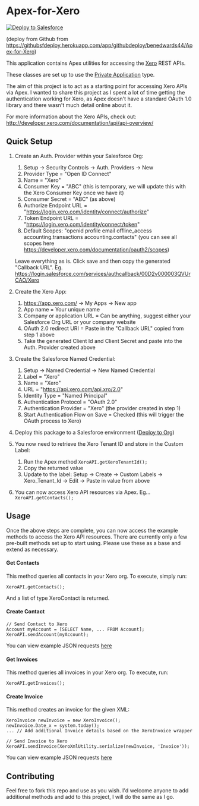 # Apex-for-Xero

<a href="https://githubsfdeploy.herokuapp.com/app/githubdeploy/benedwards44/Apex-for-Xero">
  <img alt="Deploy to Salesforce"
       src="https://raw.githubusercontent.com/afawcett/githubsfdeploy/master/deploy.png">
</a>

(deploy from Github from https://githubsfdeploy.herokuapp.com/app/githubdeploy/benedwards44/Apex-for-Xero)

This application contains Apex utilities for accessing the [Xero](http://developer.xero.com) REST APIs.

These classes are set up to use the [Private Application](http://developer.xero.com/documentation/getting-started/private-applications/) type.

The aim of this project is to act as a starting point for accessing Xero APIs via Apex. I wanted to share this project as I spent a lot of time getting the authentication working for Xero, as Apex doesn't have a standard OAuth 1.0 library and there wasn't much detail online about it.

For more information about the Xero APIs, check out:
http://developer.xero.com/documentation/api/api-overview/

## Quick Setup

1. Create an Auth. Provider within your Salesforce Org:
    1. Setup -> Security Controls -> Auth. Providers -> New
    2. Provider Type = "Open ID Connect"
    3. Name = "Xero"
    4. Consumer Key = "ABC" (this is temporary, we will update this with the Xero Consumer Key once we have it)
    5. Consumer Secret = "ABC" (as above)
    7. Authorize Endpoint URL = "https://login.xero.com/identity/connect/authorize"
    8. Token Endpoint URL = "https://login.xero.com/identity/connect/token"
    9. Default Scopes: "openid profile email offline_access accounting.transactions accounting.contacts" (you can see all scopes here https://developer.xero.com/documentation/oauth2/scopes)
    
    Leave everything as is. Click save and then copy the generated "Callback URL". Eg. https://login.salesforce.com/services/authcallback/00D2v000003QVUrCAO/Xero

2. Create the Xero App:
    1. https://app.xero.com/ -> My Apps -> New app
    2. App name = Your unique name
    3. Company or application URL = Can be anything, suggest either your Salesforce Org URL or your company website
    4. OAuth 2.0 redirect URI = Paste in the "Callback URL" copied from step 1 above
    5. Take the generated Client Id and Client Secret and paste into the Auth. Provider created above

3. Create the Salesforce Named Credential:
    1. Setup -> Named Credential -> New Named Credential
    2. Label = "Xero"
    3. Name = "Xero"
    4. URL = "https://api.xero.com/api.xro/2.0"
    5. Identity Type = "Named Principal"
    6. Authentication Protocol = "OAuth 2.0"
    7. Authentication Provider = "Xero" (the provider created in step 1)
    8. Start Authentication Flow on Save = Checked (this will trigger the OAuth process to Xero)

4. Deploy this package to a Salesforce environment ([Deploy to Org](https://githubsfdeploy.herokuapp.com/app/githubdeploy/benedwards44/Apex-for-Xero))
5. You now need to retrieve the Xero Tenant ID and store in the Custom Label:
    1. Run the Apex method `XeroAPI.getXeroTenantId();`
    2. Copy the returned value
    3. Update to the label:
        Setup -> Create -> Custom Labels -> Xero_Tenant_Id -> Edit -> Paste in value from above
6. You can now access Xero API resources via Apex. Eg... `XeroAPI.getContacts();`

## Usage

Once the above steps are complete, you can now access the example methods to access the Xero API resources. There are currently only a few pre-built methods set up to start using. Please use these as a base and extend as necessary.

#### Get Contacts

This method queries all contacts in your Xero org. To execute, simply run:
```
XeroAPI.getContacts();
```
And a list of type XeroContact is returned.

#### Create Contact

```
// Send Contact to Xero
Account myAccount = [SELECT Name, ... FROM Account];
XeroAPI.sendAccount(myAccount);
```
You can view example JSON requests [here](http://developer.xero.com/documentation/api/contacts/)

#### Get Invoices

This method queries all invoices in your Xero org. To execute, run:
```
XeroAPI.getInvoices();
```

#### Create Invoice

This method creates an invoice for the given XML:
```
XeroInvoice newInvoice = new XeroInvoice();
newInvoice.Date_x = system.today();
... // Add additional Invoice details based on the XeroInvoice wrapper

// Send Invoice to Xero
XeroAPI.sendInvoice(XeroXmlUtility.serialize(newInvoice, 'Invoice'));
```
You can view example JSON requests [here](http://developer.xero.com/documentation/api/invoices/)


## Contributing

Feel free to fork this repo and use as you wish. I'd welcome anyone to add additional methods and add to this project, I will do the same as I go.
